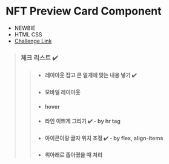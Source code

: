 # NFT Preview Card Component

- NEWBIE
- HTML CSS
- [Challenge Link](https://www.frontendmentor.io/challenges/nft-preview-card-component-SbdUL_w0U)

>
> ### 체크 리스트 ✔️
>
> > - #### 레이아웃 잡고 큰 얼개에 맞는 내용 넣기  ✔️
> > 
> > - #### 모바일 레이아웃
> >
> > - #### hover
> >
> > - #### 라인 이쁘게 그리기  ✔️ - by hr tag
> >
> > - #### 아이콘이랑 글자 위치 조정  ✔️ - by flex, align-items
> >
> > - #### 위아래로 좁아졌을 때 처리
